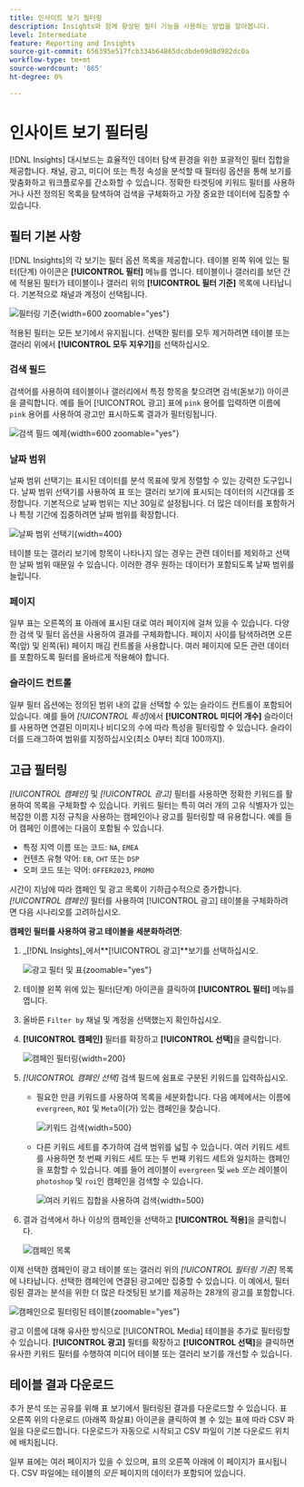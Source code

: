 ```yaml
---
title: 인사이트 보기 필터링
description: Insights와 함께 향상된 필터 기능을 사용하는 방법을 알아봅니다.
level: Intermediate
feature: Reporting and Insights
source-git-commit: 656395e517fcb334b64865dcdbde09d8d982dc0a
workflow-type: tm+mt
source-wordcount: '865'
ht-degree: 0%

---
```


# 인사이트 보기 필터링

[!DNL Insights] 대시보드는 효율적인 데이터 탐색 환경을 위한 포괄적인 필터 집합을 제공합니다. 채널, 광고, 미디어 또는 특정 속성을 분석할 때 필터링 옵션을 통해 보기를 맞춤화하고 워크플로우를 간소화할 수 있습니다. 정확한 타겟팅에 키워드 필터를 사용하거나 사전 정의된 목록을 탐색하여 검색을 구체화하고 가장 중요한 데이터에 집중할 수 있습니다.

## 필터 기본 사항

[!DNL Insights]의 각 보기는 필터 옵션 목록을 제공합니다. 테이블 왼쪽 위에 있는 필터(단계) 아이콘은 **[!UICONTROL 필터]** 메뉴를 엽니다. 테이블이나 갤러리를 보던 간에 적용된 필터가 테이블이나 갤러리 위의 **[!UICONTROL 필터 기준]** 목록에 나타납니다. 기본적으로 채널과 계정이 선택됩니다.

![필터링 기준](/help/assets/insights-filter-by.png "필터링 기준"){width=600 zoomable="yes"}

적용된 필터는 모든 보기에서 유지됩니다. 선택한 필터를 모두 제거하려면 테이블 또는 갤러리 위에서 **[!UICONTROL 모두 지우기]**&#x200B;를 선택하십시오.

### 검색 필드

검색어를 사용하여 테이블이나 갤러리에서 특정 항목을 찾으려면 검색(돋보기) 아이콘을 클릭합니다. 예를 들어 [!UICONTROL 광고] 표에 `pink` 용어를 입력하면 이름에 `pink` 용어를 사용하여 광고만 표시하도록 결과가 필터링됩니다.

![검색 필드 예제](/help/assets/insights-search.png "분홍색 광고 검색"){width=600 zoomable="yes"}

### 날짜 범위

날짜 범위 선택기는 표시된 데이터를 분석 목표에 맞게 정렬할 수 있는 강력한 도구입니다. 날짜 범위 선택기를 사용하여 표 또는 갤러리 보기에 표시되는 데이터의 시간대를 조정합니다. 기본적으로 날짜 범위는 지난 30일로 설정됩니다. 더 많은 데이터를 포함하거나 특정 기간에 집중하려면 날짜 범위를 확장합니다.

![날짜 범위 선택기](/help/assets/insights-date-range.png "날짜 범위 선택"){width=400}

테이블 또는 갤러리 보기에 항목이 나타나지 않는 경우는 관련 데이터를 제외하고 선택한 날짜 범위 때문일 수 있습니다. 이러한 경우 원하는 데이터가 포함되도록 날짜 범위를 늘립니다.

### 페이지

일부 표는 오른쪽의 표 아래에 표시된 대로 여러 페이지에 걸쳐 있을 수 있습니다. 다양한 검색 및 필터 옵션을 사용하여 결과를 구체화합니다. 페이지 사이를 탐색하려면 오른쪽(앞) 및 왼쪽(뒤) 페이지 매김 컨트롤을 사용합니다. 여러 페이지에 모든 관련 데이터를 포함하도록 필터를 올바르게 적용해야 합니다.

### 슬라이드 컨트롤

일부 필터 옵션에는 정의된 범위 내의 값을 선택할 수 있는 슬라이드 컨트롤이 포함되어 있습니다. 예를 들어 _[!UICONTROL 특성]_&#x200B;에서 **[!UICONTROL 미디어 개수]** 슬라이더를 사용하면 연결된 이미지나 비디오의 수에 따라 특성을 필터링할 수 있습니다. 슬라이더를 드래그하여 범위를 지정하십시오(최소 0부터 최대 100까지).

## 고급 필터링

_[!UICONTROL 캠페인]_ 및 _[!UICONTROL 광고]_ 필터를 사용하면 정확한 키워드를 활용하여 목록을 구체화할 수 있습니다. 키워드 필터는 특히 여러 개의 고유 식별자가 있는 복잡한 이름 지정 규칙을 사용하는 캠페인이나 광고를 필터링할 때 유용합니다. 예를 들어 캠페인 이름에는 다음이 포함될 수 있습니다.

- 특정 지역 이름 또는 코드: `NA`, `EMEA`
- 컨텐츠 유형 약어: `EB`, `CHT` 또는 `DSP`
- 오퍼 코드 또는 약어: `OFFER2023`, `PROMO`

시간이 지남에 따라 캠페인 및 광고 목록이 기하급수적으로 증가합니다. _[!UICONTROL 캠페인]_ 필터를 사용하여 [!UICONTROL 광고] 테이블을 구체화하려면 다음 시나리오를 고려하십시오.

**캠페인 필터를 사용하여 광고 테이블을 세분화하려면**:

1. _[!DNL Insights]_에서&#x200B;**[!UICONTROL 광고]**보기를 선택하십시오.

   ![광고 필터 및 표](/help/assets/insights-ads-filter.png "필터 목록이 있는 광고 보기"){zoomable="yes"}

1. 테이블 왼쪽 위에 있는 필터(단계) 아이콘을 클릭하여 **[!UICONTROL 필터]** 메뉴를 엽니다.

1. 올바른 `Filter by` 채널 및 계정을 선택했는지 확인하십시오.

1. **[!UICONTROL 캠페인]** 필터를 확장하고 **[!UICONTROL 선택]**&#x200B;을 클릭합니다.

   ![캠페인 필터링](/help/assets/insights-filter-campaigns-expand.png "캠페인 확장 필터"){width=200}

1. _[!UICONTROL 캠페인 선택]_ 검색 필드에 쉼표로 구분된 키워드를 입력하십시오.

   - 필요한 만큼 키워드를 사용하여 목록을 세분화합니다. 다음 예제에서는 이름에 `evergreen`, `ROI` 및 `Meta`이(가) 있는 캠페인을 찾습니다.

     ![키워드 검색](/help/assets/insights-select-campaigns-keywords.png "캠페인 이름을 검색할 키워드 입력"){width=500}

   - 다른 키워드 세트를 추가하여 검색 범위를 넓힐 수 있습니다. 여러 키워드 세트를 사용하면 첫 번째 키워드 세트 또는 두 번째 키워드 세트와 일치하는 캠페인을 포함할 수 있습니다. 예를 들어 레이블이 `evergreen` 및 `web` _또는_ 레이블이 `photoshop` 및 `roi`인 캠페인을 검색할 수 있습니다.

     ![여러 키워드 집합을 사용하여 검색](/help/assets/insights-advanced-or.png "여러 키워드 집합을 사용하여 캠페인 이름 검색"){width=500}

1. 결과 검색에서 하나 이상의 캠페인을 선택하고 **[!UICONTROL 적용]**&#x200B;을 클릭합니다.

   ![캠페인 목록](/help/assets/insights-select-campaigns-list.png "포함할 캠페인 선택")

이제 선택한 캠페인이 광고 테이블 또는 갤러리 위의 _[!UICONTROL 필터링 기준]_ 목록에 나타납니다. 선택한 캠페인에 연결된 광고에만 집중할 수 있습니다. 이 예에서, 필터링된 결과는 분석을 위한 더 많은 타겟팅된 보기를 제공하는 28개의 광고를 포함합니다.

![캠페인으로 필터링된 테이블](/help/assets/insights-filter-by-campaigns.png "캠페인이 있는 테이블 필터"){zoomable="yes"}

광고 이름에 대해 유사한 방식으로 [!UICONTROL Media] 테이블을 추가로 필터링할 수 있습니다. **[!UICONTROL 광고]** 필터를 확장하고 **[!UICONTROL 선택]**&#x200B;을 클릭하면 유사한 키워드 필터를 수행하여 미디어 테이블 또는 갤러리 보기를 개선할 수 있습니다.

## 테이블 결과 다운로드

추가 분석 또는 공유를 위해 표 보기에서 필터링된 결과를 다운로드할 수 있습니다. 표 오른쪽 위의 다운로드 (아래쪽 화살표) 아이콘을 클릭하여 볼 수 있는 표에 따라 CSV 파일을 다운로드합니다. 다운로드가 자동으로 시작되고 CSV 파일이 기본 다운로드 위치에 배치됩니다.

일부 표에는 여러 페이지가 있을 수 있으며, 표의 오른쪽 아래에 이 페이지가 표시됩니다. CSV 파일에는 테이블의 _모든_ 페이지의 데이터가 포함되어 있습니다.
